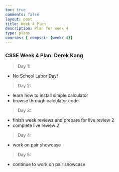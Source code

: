 ```yaml
---
toc: true
comments: false
layout: post
title: Week 4 Plan
description: Plan for week 4
type: plans
courses: { compsci: {week: 4}}
---
```


### CSSE Week 4 Plan: Derek Kang
> Day 1:
- No School Labor Day!

> Day 2:
- learn how to install simple calculator
- browse through calculator code

> Day 3:
- finish week reviews and prepare for live review 2
- complete live review 2

> Day 4:
- work on pair showcase

> Day 5: 
- continue to work on pair showcase